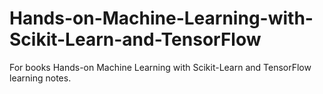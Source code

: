 # Hands-on-Machine-Learning-with-Scikit-Learn-and-TensorFlow
For books Hands-on Machine Learning with Scikit-Learn and TensorFlow learning notes.
